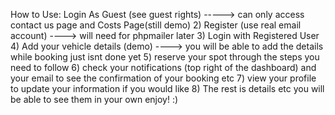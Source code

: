 How to Use: 
Login As Guest (see guest rights) -----> can only access contact us page and Costs Page(still demo)
2) Register (use real email account) ----> will need for phpmailer later
3) Login with Registered User
4) Add your vehicle details (demo) ----> you will be able to add the details while booking just isnt done yet
5) reserve your spot through the steps you need to follow 
6) check your notifications (top right of the dashboard) and your email to see the confirmation of your booking etc
7) view your profile to update your information if you would like 
8) The rest is details etc you will be able to see them in your own enjoy! :)
